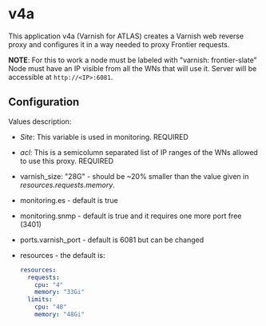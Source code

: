 # v4a

This application v4a (Varnish for ATLAS) creates a Varnish web reverse proxy and configures it in a way needed to proxy Frontier requests.

**NOTE**:
For this to work a node must be labeled with "varnish: frontier-slate"
Node must have an IP visible from all the WNs that will use it.
Server will be accessible at `http://<IP>:6081`.

## Configuration

Values description:

* _Site_:  This variable is used in monitoring. REQUIRED
* _acl_: This is a semicolumn separated list of IP ranges of the WNs allowed to use this proxy. REQUIRED
* varnish_size: "28G" - should be ~20% smaller than the value given in _resources.requests.memory_.
* monitoring.es - default is true
* monitoring.snmp - default is true and it requires one more port free (3401)
* ports.varnish_port - default is 6081 but can be changed
* resources - the default is:

    ``` yaml
    resources:
      requests:
        cpu: "4"
        memory: "33Gi"
      limits:
        cpu: "48"
        memory: "48Gi"
    ```

